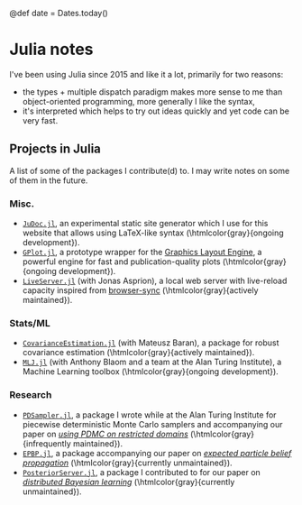 @def date = Dates.today()

# Julia notes

I've been using Julia since 2015 and like it a lot, primarily for two reasons:

* the types + multiple dispatch paradigm makes more sense to me than object-oriented programming, more generally I like the syntax,
* it's interpreted which helps to try out ideas quickly and yet code can be very fast.

<!-- ## Using Julia

These are notes I keep on how to do stuff with Julia. -->

<!-- * [Creating a package in Julia](/pub/julia/dev-pkg.html): how to create a package from scratch using `Pkg`
* [Creating a package in Julia pt. 2](/pub/julia/dev-pkg2.html): how to synchronise your new package with GitHub, Travis etc. -->

## Projects in Julia

A list of some of the packages I contribute(d) to.
I may write notes on some of them in the future.

### Misc.

* [`JuDoc.jl`](https://github.com/tlienart/JuDoc.jl), an experimental static site generator which I use for this website that allows using LaTeX-like syntax (\htmlcolor{gray}{ongoing development}).
* [`GPlot.jl`](https://github.com/tlienart/GPlot.jl), a prototype wrapper for the [Graphics Layout Engine](glx.sourceforge.net/index.html), a powerful engine for fast and publication-quality plots (\htmlcolor{gray}{ongoing development}).
* [`LiveServer.jl`](http://github.com/asprionj/LiveServer.jl) (with Jonas Asprion), a local web server with live-reload capacity inspired from [browser-sync](https://www.browsersync.io/) (\htmlcolor{gray}{actively maintained}).

### Stats/ML

* [`CovarianceEstimation.jl`](https://github.com/mateuszbaran/CovarianceEstimation.jl) (with Mateusz Baran), a package for robust covariance estimation (\htmlcolor{gray}{actively maintained}).
* [`MLJ.jl`](https://github.com/alan-turing-institute/MLJ.jl) (with Anthony Blaom and a team at the Alan Turing Institute), a Machine Learning toolbox (\htmlcolor{gray}{ongoing development}).

### Research

* [`PDSampler.jl`](https://github.com/alan-turing-institute/PDSampler.jl), a package I wrote while at the Alan Turing Institute for piecewise deterministic Monte Carlo samplers and accompanying our paper on [_using PDMC on restricted domains_](https://arxiv.org/abs/1701.04244) (\htmlcolor{gray}{infrequently maintained}).
* [`EPBP.jl`](https://github.com/tlienart/EPBP.jl), a package accompanying our paper on [_expected particle belief propagation_](/assets/misc/pdf/epbp.pdf) (\htmlcolor{gray}{currently unmaintained}).
* [`PosteriorServer.jl`](https://github.com/BigBayes/PosteriorServer), a package I contributed to for our paper on [_distributed Bayesian learning_](http://www.jmlr.org/papers/volume18/16-478/16-478.pdf) (\htmlcolor{gray}{currently unmaintained}).
